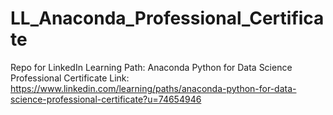 # LL_Anaconda_Professional_Certificate
Repo for LinkedIn Learning Path: Anaconda Python for Data Science Professional Certificate
Link: https://www.linkedin.com/learning/paths/anaconda-python-for-data-science-professional-certificate?u=74654946
